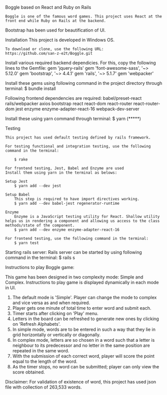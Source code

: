 Boggle based on React and Ruby on Rails

	Boggle is one of the famous word games. This project uses React at the front end while Ruby on Rails at the backend. 
Bootstrap has been used for beautification of UI.

Installation
	This project is developed in Windows OS.

	To download or clone, use the following URL:
	https://github.com/san-z-e2t/Boggle.git

Install various required backend dependicies. For this, copy the following lines to the Gemfile:
	gem 'jquery-rails'
	gem 'font-awesome-sass', '~> 5.12.0'
	gem 'bootstrap', '~> 4.4.1'
	gem 'rails', '~> 5.1.7'
	gem 'webpacker'

Install these gems using following command in the project directory through terminal:
	$ bundle install

Following frontend dependencies are required:
	babel/preset-react
	rails/webpacker
	axios
	bootstrap
	react
	react-dom
	react-router
	react-router-dom
	jest
	enzyme
	enzyme-adapter-react-16
	webpack-dev-server

Install these using yarn command through terminal:
	$ yarn (*****)

Testing

	This project has used default testing defined by rails framework.

	For testing functional and integration testing, use the following command in the terminal:

		$ rake 

	For frontend testing, Jest, Babel and Enzyme are used
	Install them using yarn in the terminal as belows:

	Setup Jest  
		$ yarn add --dev jest

	Setup Babel
		This step is required to have import directives working.
		$ yarn add --dev babel-jest regenerator-runtime

	Enzyme
		Enzyme is a JavaScript testing utility for React. Shallow utility helps us in rendering a component and allowing us access to the class methods/state of the component.
		$ yarn add --dev enzyme enzyme-adapter-react-16

	For frontend testing, use the following command in the terminal:
		$ yarn test

Starting rails server:
	Rails server can be started by using following command in the terminal:
		$ rails s

Instructions to play Boggle game:

This game has been designed in two complexity mode: Simple and Complex. Instructions to play game is displayed dynamically in each mode in UI.

1. The default mode is 'Simple'. Player can change the mode to complex and vice versa as and when required.
2. Player gets one minute of total time to enter word and submit each.
3. Timer starts after clicking on 'Play' menu.
4. Letters in the board can be refreshed to generate new ones by clicking on 'Refresh Alphabets'.
5. In simple mode, words are to be entered in such a way that they lie in grid horizontally or vertically or diagonally.
6. In complex mode, letters are so chosen in a word such that a letter is neighbour to its predecessor and no letter in the same position are repeated in the same word.
7. With the submission of each correct word, player will score the point equal to the length of the word.
8. As the timer stops, no word can be submitted; player can only view the score obtained.

Disclaimer:
	For validation of existence of word, this project has used json file with collection of 263,533 words.
